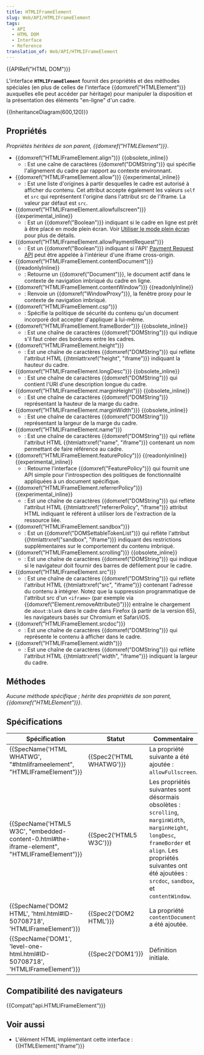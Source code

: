 ```yaml
---
title: HTMLIFrameElement
slug: Web/API/HTMLIFrameElement
tags:
  - API
  - HTML DOM
  - Interface
  - Reference
translation_of: Web/API/HTMLIFrameElement
---
```

{{APIRef("HTML DOM")}}

L'interface **`HTMLIFrameElement`** fournit des propriétés et des méthodes spéciales (en plus de celles de l'interface {{domxref("HTMLElement")}} auxquelles elle peut accéder par héritage) pour manipuler la disposition et la présentation des éléments "en-ligne" d'un cadre.

{{InheritanceDiagram(600,120)}}

## Propriétés

_Propriétés héritées de son parent, {{domxref("HTMLElement")}}_.

- {{domxref("HTMLIFrameElement.align")}} {{obsolete_inline}}
  - : Est une caîne de caractères {{domxref("DOMString")}} qui spécifie l'alignement du cadre par rapport au contexte environnant.
- {{domxref("HTMLIFrameElement.allow")}} {{experimental_inline}}
  - : Est une liste d'origines à partir desquelles le cadre est autorisé à afficher du contenu. Cet attribut accepte également les valeurs `self` et `src` qui représentent l'origine dans l'attribut src de l'iframe. La valeur par défaut est `src`.
- {{domxref("HTMLIFrameElement.allowfullscreen")}} {{experimental_inline}}
  - : Est un {{domxref("Boolean")}} indiquant si le cadre en ligne est prêt à être placé en mode plein écran. Voir [Utiliser le mode plein écran](/fr/docs/Web/API/Fullscreen_API) pour plus de détails.
- {{domxref("HTMLIFrameElement.allowPaymentRequest")}}
  - : Est un {{domxref("Boolean")}} indiquant si l'API' [Payment Request API](/fr/docs/Web/API/Payment_Request_API) peut être appelée à l'intérieur d'une iframe cross-origin.
- {{domxref("HTMLIFrameElement.contentDocument")}} {{readonlyInline}}
  - : Retourne un {{domxref("Document")}}, le document actif dans le contexte de navigation imbriqué du cadre en ligne.
- {{domxref("HTMLIFrameElement.contentWindow")}} {{readonlyInline}}
  - : Renvoie un {{domxref("WindowProxy")}}, la fenêtre proxy pour le contexte de navigation imbriqué.
- {{domxref("HTMLIFrameElement.csp")}}
  - : Spécifie la politique de sécurité du contenu qu'un document incorporé doit accepter d'appliquer à lui-même.
- {{domxref("HTMLIFrameElement.frameBorder")}} {{obsolete_inline}}
  - : Est une chaîne de caractères {{domxref("DOMString")}} qui indique s'il faut créer des bordures entre les cadres.
- {{domxref("HTMLIFrameElement.height")}}
  - : Est une chaîne de caractères {{domxref("DOMString")}} qui reflète l'attribut HTML {{htmlattrxref("height", "iframe")}} indiquant la hauteur du cadre.
- {{domxref("HTMLIFrameElement.longDesc")}} {{obsolete_inline}}
  - : Est une chaîne de caractères {{domxref("DOMString")}} qui contient l'URI d'une description longue du cadre.
- {{domxref("HTMLIFrameElement.marginHeight")}} {{obsolete_inline}}
  - : Est une chaîne de caractères {{domxref("DOMString")}} représentant la hauteur de la marge du cadre.
- {{domxref("HTMLIFrameElement.marginWidth")}} {{obsolete_inline}}
  - : Est une chaîne de caractères {{domxref("DOMString")}} représentant la largeur de la marge du cadre.
- {{domxref("HTMLIFrameElement.name")}}
  - : Est une chaîne de caractères {{domxref("DOMString")}} qui reflète l'attribut HTML {{htmlattrxref("name", "iframe")}} contenant un nom permettant de faire référence au cadre.
- {{domxref("HTMLIFrameElement.featurePolicy")}} {{readonlyinline}}{{experimental_inline}}
  - : Retourne l'interface {{domxref("FeaturePolicy")}} qui fournit une API simple pour l'introspection des politiques de fonctionnalité appliquées à un document spécifique.
- {{domxref("HTMLIFrameElement.referrerPolicy")}} {{experimental_inline}}
  - : Est une chaîne de caractères {{domxref("DOMString")}} qui reflète l'attribut HTML {{htmlattrxref("referrerPolicy", "iframe")}} attribut HTML indiquant le référent à utiliser lors de l'extraction de la ressource liée.
- {{domxref("HTMLIFrameElement.sandbox")}}
  - : Est un {{domxref("DOMSettableTokenList")}} qui reflète l'attribut {{htmlattrxref("sandbox", "iframe")}} indiquant des restrictions supplémentaires sur le comportement du contenu imbriqué.
- {{domxref("HTMLIFrameElement.scrolling")}} {{obsolete_inline}}
  - : Est une chaîne de caractères {{domxref("DOMString")}} qui indique si le navigateur doit fournir des barres de défilement pour le cadre.
- {{domxref("HTMLIFrameElement.src")}}
  - : Est une chaîne de caractères {{domxref("DOMString")}} qui reflète l'attribut HTML {{htmlattrxref("src", "iframe")}} contenant l'adresse du contenu à intégrer. Notez que la suppression programmatique de l'attribut src d'un `<iframe>` (par exemple via {{domxref("Element.removeAttribute()")}}) entraîne le chargement de `about:blank` dans le cadre dans Firefox (à partir de la version 65), les navigateurs basés sur Chromium et Safari/iOS.
- {{domxref("HTMLIFrameElement.srcdoc")}}
  - : Est une chaîne de caractères {{domxref("DOMString")}} qui représente le contenu à afficher dans le cadre.
- {{domxref("HTMLIFrameElement.width")}}
  - : Est une chaîne de caractères {{domxref("DOMString")}} qui reflète l'attribut HTML {{htmlattrxref("width", "iframe")}} indiquant la largeur du cadre.

## Méthodes

_Aucune méthode spécifique ; hérite des propriétés de son parent, {{domxref("HTMLElement")}}_.

## Spécifications

| Spécification                                                                                                                | Statut                           | Commentaire                                                                                                                                                                                                                |
| ---------------------------------------------------------------------------------------------------------------------------- | -------------------------------- | -------------------------------------------------------------------------------------------------------------------------------------------------------------------------------------------------------------------------- |
| {{SpecName('HTML WHATWG', "#htmliframeelement", "HTMLIFrameElement")}}                                 | {{Spec2('HTML WHATWG')}} | La propriété suivante a été ajoutée : `allowFullscreen`.                                                                                                                                                                   |
| {{SpecName('HTML5 W3C', "embedded-content-0.html#the-iframe-element", "HTMLIFrameElement")}} | {{Spec2('HTML5 W3C')}}     | Les propriétés suivantes sont désormais obsolètes : `scrolling`, `marginWidth`, `marginHeight`, `longDesc`, `frameBorder` et `align`. Les propriétés suivantes ont été ajoutées : `srcdoc`, `sandbox`, et `contentWindow`. |
| {{SpecName('DOM2 HTML', 'html.html#ID-50708718', 'HTMLIFrameElement')}}                             | {{Spec2('DOM2 HTML')}}     | La propriété `contentDocument` a été ajoutée.                                                                                                                                                                              |
| {{SpecName('DOM1', 'level-one-html.html#ID-50708718', 'HTMLIFrameElement')}}                         | {{Spec2('DOM1')}}         | Définition initiale.                                                                                                                                                                                                       |

## Compatibilité des navigateurs

{{Compat("api.HTMLIFrameElement")}}

## Voir aussi

- L'élément HTML implémentant cette interface : {{HTMLElement("iframe")}}
